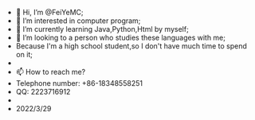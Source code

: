 - 👋 Hi, I’m @FeiYeMC;
- 👀 I’m interested in computer program;
- 🌱 I’m currently learning Java,Python,Html by myself;
- 💞️ I’m looking to a person who studies these languages with me;
-    Because I'm a high school student,so I don't have much time to spend on it;
-    
- 📫 How to reach me?
-    Telephone number: +86-18348558251
-    QQ: 2223716912
-    
-    2022/3/29

<!---
FeiYeMC/FeiYeMC is a ✨ special ✨ repository because its `README.md` (this file) appears on your GitHub profile.
You can click the Preview link to take a look at your changes.
--->
